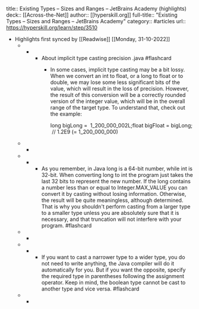 title:: Existing Types – Sizes and Ranges – JetBrains Academy (highlights)
deck:: [[Across-the-Net]]
author:: [[hyperskill.org]]
full-title:: "Existing Types – Sizes and Ranges – JetBrains Academy"
category:: #articles
url:: https://hyperskill.org/learn/step/3510

- Highlights first synced by [[Readwise]] [[Monday, 31-10-2022]]
	- -
		- About implicit type casting precision .java #flashcard
			- In some cases, implicit type casting may be a bit lossy. When we convert an int to float, or a long to float or to double, we may lose some less significant bits of the value, which will result in the loss of precision. However, the result of this conversion will be a correctly rounded version of the integer value, which will be in the overall range of the target type. To understand that, check out the example:
			  
			  long bigLong =  1_200_000_002L;float bigFloat = bigLong; // 1.2E9 (= 1_200_000_000)
	- -
	- -
		- As you remember, in Java long is a 64-bit number, while int is 32-bit. When converting long to int the program just takes the last 32 bits to represent the new number. If the long contains a number less than or equal to Integer.MAX_VALUE you can convert it by casting without losing information. Otherwise, the result will be quite meaningless, although determined. That is why you shouldn't perform casting from a larger type to a smaller type unless you are absolutely sure that it is necessary, and that truncation will not interfere with your program. #flashcard
	- -
	- -
		- If you want to cast a narrower type to a wider type, you do not need to write anything, the Java compiler will do it automatically for you. But if you want the opposite, specify the required type in parentheses following the assignment operator. Keep in mind, the boolean type cannot be cast to another type and vice versa. #flashcard
	- -